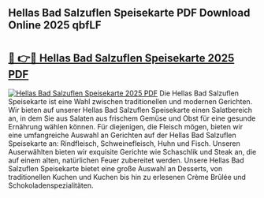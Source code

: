 ## Hellas Bad Salzuflen Speisekarte PDF Download Online 2025 qbfLF

# <h2><a href="http://gc8806.nevu.top/?p=Hellas+Bad+Salzuflen+Speisekarte">🔗 👉🔴 Hellas Bad Salzuflen Speisekarte 2025 PDF</a></h2>

[![Hellas Bad Salzuflen Speisekarte 2025 PDF](https://i.imgur.com/dBaPXMq.png)](http://gc8806.nevu.top/?p=Hellas+Bad+Salzuflen+Speisekarte)
Die Hellas Bad Salzuflen Speisekarte ist eine Wahl zwischen traditionellen und modernen Gerichten. Wir bieten auf unserer Hellas Bad Salzuflen Speisekarte einen Salatbereich an, in dem Sie aus Salaten aus frischem Gemüse und Obst für eine gesunde Ernährung wählen können. Für diejenigen, die Fleisch mögen, bieten wir eine umfangreiche Auswahl an Gerichten auf der Hellas Bad Salzuflen Speisekarte an: Rindfleisch, Schweinefleisch, Huhn und Fisch. Unseren Auserwählten bieten wir exquisite Gerichte wie Schaschlik und Steak an, die auf einem alten, natürlichen Feuer zubereitet werden. Unsere Hellas Bad Salzuflen Speisekarte bietet eine große Auswahl an Desserts, von traditionellen Kuchen und Kuchen bis hin zu erlesenen Crème Brûlée und Schokoladenspezialitäten.
